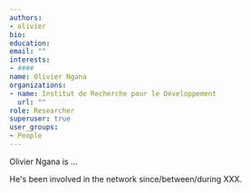 ```yaml
---
authors:
- olivier
bio: 
education:
email: ""
interests:
- ####
name: Olivier Ngana
organizations:
- name: Institut de Recherche pour le Développement
  url: ""
role: Researcher
superuser: true
user_groups:
- People
---
```


Olivier Ngana is ...

He's been involved in the network since/between/during XXX.
 ####
 

